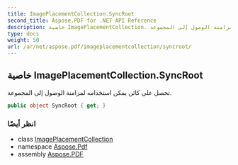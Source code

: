 ```yaml
---
title: ImagePlacementCollection.SyncRoot
second_title: Aspose.PDF for .NET API Reference
description: خاصية ImagePlacementCollection. تحصل على كائن يمكن استخدامه لمزامنة الوصول إلى المجموعة
type: docs
weight: 50
url: /ar/net/aspose.pdf/imageplacementcollection/syncroot/
---
```

## خاصية ImagePlacementCollection.SyncRoot

تحصل على كائن يمكن استخدامه لمزامنة الوصول إلى المجموعة.

```csharp
public object SyncRoot { get; }
```

### انظر أيضًا

* class [ImagePlacementCollection](../)
* namespace [Aspose.Pdf](../../../aspose.pdf/)
* assembly [Aspose.PDF](../../../)